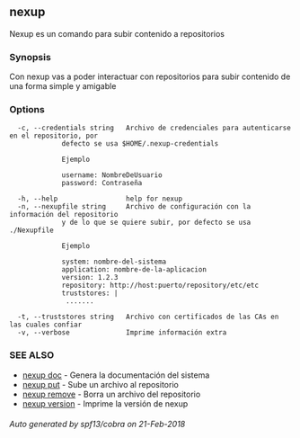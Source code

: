 ## nexup

Nexup es un comando para subir contenido a repositorios

### Synopsis


Con nexup vas a poder interactuar con repositorios para subir 
		       contenido de una forma simple y amigable

### Options

```
  -c, --credentials string   Archivo de credenciales para autenticarse en el repositorio, por 
			 defecto se usa $HOME/.nexup-credentials

			 Ejemplo

			 username: NombreDeUsuario
			 password: Contraseña
		 	
  -h, --help                 help for nexup
  -n, --nexupfile string     Archivo de configuración con la información del repositorio
		 	 y de lo que se quiere subir, por defecto se usa ./Nexupfile

			 Ejemplo

			 system: nombre-del-sistema
			 application: nombre-de-la-aplicacion
			 version: 1.2.3
			 repository: http://host:puerto/repository/etc/etc
			 truststores: |
			  .......
		 	
  -t, --truststores string   Archivo con certificados de las CAs en las cuales confiar
  -v, --verbose              Imprime información extra
```

### SEE ALSO
* [nexup doc](nexup_doc.md)	 - Genera la documentación del sistema
* [nexup put](nexup_put.md)	 - Sube un archivo al repositorio
* [nexup remove](nexup_remove.md)	 - Borra un archivo del repositorio
* [nexup version](nexup_version.md)	 - Imprime la versión de nexup

###### Auto generated by spf13/cobra on 21-Feb-2018
